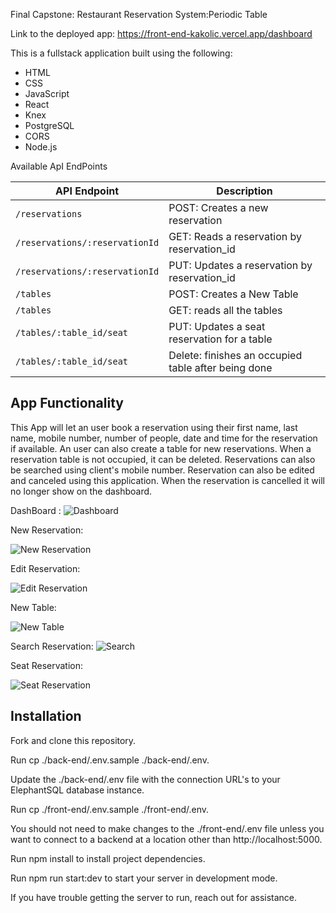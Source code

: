 Final Capstone: Restaurant Reservation System:Periodic Table

Link to the deployed app: https://front-end-kakolic.vercel.app/dashboard

This is a fullstack application built using the following:

- HTML
- CSS
- JavaScript
- React
- Knex
- PostgreSQL 
- CORS
- Node.js

Available ApI EndPoints 

| API Endpoint                  | Description                                           |
| ------------------------------| ------------------------------------------------------|
| `/reservations`               | POST: Creates a new reservation                       |
| `/reservations/:reservationId`| GET:	Reads a reservation by reservation_id           |
| `/reservations/:reservationId`| PUT:	Updates a reservation by reservation_id         |
| `/tables`	                    | POST:	Creates a New Table                             |
| `/tables`	                    | GET:	reads all the tables                            |
| `/tables/:table_id/seat`	    | PUT: Updates a seat reservation for a table           |
| `/tables/:table_id/seat`	    | Delete: finishes an occupied table after being done   |


App Functionality 
-----------------------------------------------------------------------------------------
This App will let an user book a reservation using their first name, last name, mobile number, number of people, date and time for the reservation if available. An user can also create a table for new reservations. When a reservation table is not occupied, it can be deleted. Reservations can also be searched using client's mobile number. Reservation can also be edited and canceled using this application. When the reservation is cancelled it will no longer show on the dashboard.

DashBoard :
![Dashboard](https://user-images.githubusercontent.com/71792509/143775634-1f4ef196-417a-48af-9a81-916734b07fd3.png)


New Reservation:

![New Reservation](https://user-images.githubusercontent.com/71792509/143775659-e39008da-32fb-4733-ad49-2f1c4d5e0fa6.png)

Edit Reservation:

![Edit Reservation](https://user-images.githubusercontent.com/71792509/143775861-debae6c9-29b1-410e-9668-0849ada2f473.png)

New Table:

![New Table](https://user-images.githubusercontent.com/71792509/143775674-f9ea1a0a-ebf9-4719-b8ee-7a1b62b08896.png)

Search Reservation:
![Search](https://user-images.githubusercontent.com/71792509/143775692-30b9e9db-2891-421e-a070-8da6a8fab39e.png)


Seat Reservation:

![Seat Reservation](https://user-images.githubusercontent.com/71792509/143775789-0faf0d0b-d1fb-40e8-b3da-1e98752608bc.png)


Installation
-----------------------------------------------------------------------------------------
Fork and clone this repository.

Run cp ./back-end/.env.sample ./back-end/.env.

Update the ./back-end/.env file with the connection URL's to your ElephantSQL database instance.

Run cp ./front-end/.env.sample ./front-end/.env.

You should not need to make changes to the ./front-end/.env file unless you want to connect to a backend at a location other than http://localhost:5000.

Run npm install to install project dependencies.

Run npm run start:dev to start your server in development mode.

If you have trouble getting the server to run, reach out for assistance.
